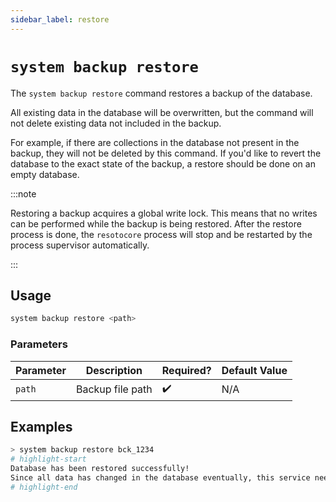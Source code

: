 ```yaml
---
sidebar_label: restore
---
```


# `system backup restore`

The `system backup restore` command restores a backup of the database.

All existing data in the database will be overwritten, but the command will not delete existing data not included in the backup.

For example, if there are collections in the database not present in the backup, they will not be deleted by this command. If you'd like to revert the database to the exact state of the backup, a restore should be done on an empty database.

:::note

Restoring a backup acquires a global write lock. This means that no writes can be performed while the backup is being restored. After the restore process is done, the `resotocore` process will stop and be restarted by the process supervisor automatically.

:::

## Usage

```bash
system backup restore <path>
```

### Parameters

| Parameter | Description      | Required? | Default Value |
| --------- | ---------------- | --------- | ------------- |
| `path`    | Backup file path | ✔️        | N/A           |

## Examples

```bash
> system backup restore bck_1234
# highlight-start
Database has been restored successfully!
Since all data has changed in the database eventually, this service needs to be restarted!
# highlight-end
```

